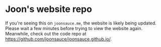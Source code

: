 # Joon's website repo
If you're seeing this on `joonsauce.me`, the website is likely being updated. Please wait a few minutes before trying to view the website again. Meanwhile, check out the code repo at https://github.com/joonsauce/joonsauce.github.io/.
